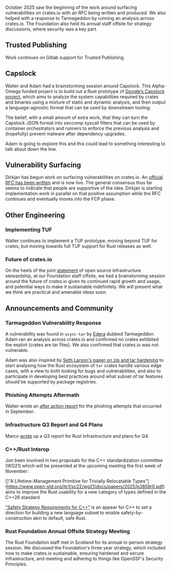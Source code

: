 October 2025 saw the beginning of the work around surfacing vulnerabilities on crates.io with an RFC being written and produced. We also helped with a response to Tarmageddon by running an analysis across crates.io. The Foundation also held its annual staff offsite for strategy discussions, where security was a key part.

## Trusted Publishing

Work continues on Gitlab support for Trusted Publishing.

## Capslock

Walter and Adam had a brainstorming session around Capslock. This Alpha-Omega funded project is to build out a Rust prototype of [Google’s Capslock project](https://github.com/google/capslock), which aims to analyze the system capabilities required by crates and binaries using a mixture of static and dynamic analysis, and then output a language-agnostic format that can be used by downstream tooling.

The belief, with a small amount of extra work, that they can turn the Capslock JSON format into seccomp syscall filters that can be used by container orchestrators and runners to enforce the previous analysis and (hopefully) prevent malware after dependency upgrades.

Adam is going to explore this and this could lead to something interesting to talk about down the line.

## Vulnerability Surfacing

Dirkjan has begun work on surfacing vulnerabilities on crates.io. An [official RFC has been written](https://github.com/rust-lang/rfcs/pull/3872) and is now live. The general consensus thus far seems to indicate that people are supportive of the idea. Dirkjan is starting implementation work in parallel on that positive assumption while the RFC continues and eventually moves into the FCP phase.

## Other Engineering

### Implementing TUF

Walter continues to implement a TUF prototype, moving beyond TUF for crates, but moving towards full TUF support for Rust releases as well.

### Future of crates.io

On the heels of the joint [statement](https://rustfoundation.org/media/rust-foundation-signs-joint-statement-on-open-source-infrastructure-stewardship/) of open source infrastructure stewardship, at our Foundation staff offsite, we had a brainstorming session around the future of crates.io given its continued rapid growth and usage, and potential ways to make it sustainable indefinitely. We will present what we think are practical and amenable ideas soon.

## Announcements and Community

### Tarmageddon Vulnerability Response

A vulnerability was found in `async-tar` by [Edera](https://edera.dev/stories/tarmageddon) dubbed Tarmageddon. Adam ran an analysis across crates.io and confirmed no crates exhibited the exploit (crates are tar files). We also confirmed that crates.io was not vulnerable.

Adam was also inspired by [Seth Larson's paper on zip and tar hardening](https://alpha-omega.dev/wp-content/uploads/sites/22/2025/10/ao_wp_102725a.pdf) to start analysing how the Rust ecosystem of `tar` crates handle various edge cases, with a view to both looking for bugs and vulnerabilities, and also to participate in developing best practices around what subset of tar features should be supported by package registries.

### Phishing Attempts Aftermath

Walter wrote an [after action report](https://hackmd.io/@cWcJa4-JQNOtacfKywdqxA/Sk57Hmn2xl) for the phishing attempts that occurred in September.

### Infrastructure Q3 Report and Q4 Plans

Marco [wrote](https://blog.rust-lang.org/inside-rust/2025/10/16/infrastructure-team-q3-recap-and-q4-plan/) up a Q3 report for Rust Infrastructure and plans for Q4.

### C++/Rust Interop

Jon been involved in two proposals for the C++ standardization committee (WG21) which will be presented at the upcoming meeting the first week of November:

[]"A Lifetime-Management Primitive for Trivially Relocatable Types"](https://www.open-std.org/jtc1/sc22/wg21/docs/papers/2025/p3858r0.pdf) aims to improve the Rust usability for a new category of types defined in the C++26 standard

["Safety Strategy Requirements for C++"](https://www.open-std.org/jtc1/sc22/wg21/docs/papers/2025/p3874r0.pdf) is an appear for C++ to set a direction for building a new language subset to enable safety-by-construction akin to default, safe Rust.

### Rust Foundation Annual Offsite Strategy Meeting

The Rust Foundation staff met in Scotland for its annual in-person strategy session. We discussed the Foundation's three year strategy, which included how to make crates.io sustainable, ensuring hardened and secure infrastructure, and meeting and adhering to things like OpenSSF's Security Principles.
